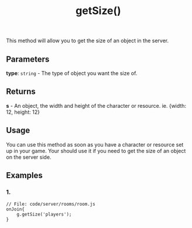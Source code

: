 ﻿---
title: getSize()
tags: [customize]
---
This method will allow you to get the size of an object in the server. 
## Parameters
**type**: `string` - The type of object you want the size of. 
## Returns
**s** - An object, the width and height of the character or resource. ie. {width: 12, height: 12}
## Usage
You can use this method as soon as you have a character or resource set up in your game. Your should use it if you need to get the size of an object on the server side. 
## Examples
### 1. 
```
// File: code/server/rooms/room.js
onJoin{
	g.getSize('players');
}
```
